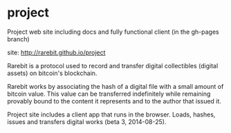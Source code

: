 project
=======

Project web site including docs and fully functional client (in the gh-pages branch)

site: <a href="http://rarebit.github.io/project">http://rarebit.github.io/project</a>



Rarebit is a protocol used to record and transfer digital collectibles (digital assets) on bitcoin's blockchain.

Rarebit works by associating the hash of a digital file with a small amount of bitcoin value. This value can be transferred indefinitely while remaining provably bound to the content it represents and to the author that issued it.

Project site includes a client app that runs in the browser. Loads, hashes, issues and transfers digital works (beta 3, 2014-08-25).


